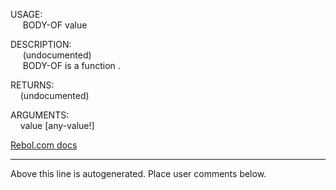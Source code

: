 USAGE:  
&nbsp;&nbsp;&nbsp;&nbsp;&nbsp;BODY-OF&nbsp;value&nbsp;  
  
DESCRIPTION:  
&nbsp;&nbsp;&nbsp;&nbsp;&nbsp;(undocumented)  
&nbsp;&nbsp;&nbsp;&nbsp;&nbsp;BODY-OF&nbsp;is&nbsp;a&nbsp;function&nbsp;.  
  
RETURNS:  
&nbsp;&nbsp;&nbsp;&nbsp;(undocumented)  
  
ARGUMENTS:  
&nbsp;&nbsp;&nbsp;&nbsp;value&nbsp;[any-value!]  

[Rebol.com docs](http://www.rebol.com/r3/docs/functions/body-of.html)
___
Above this line is autogenerated. Place user comments below.